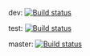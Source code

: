 dev: [![Build status](https://build.appcenter.ms/v0.1/apps/9870f01c-602a-40f7-b6ac-19b94e4544ee/branches/dev/badge)](https://appcenter.ms)


test: [![Build status](https://build.appcenter.ms/v0.1/apps/9870f01c-602a-40f7-b6ac-19b94e4544ee/branches/test/badge)](https://appcenter.ms)


master: [![Build status](https://build.appcenter.ms/v0.1/apps/9870f01c-602a-40f7-b6ac-19b94e4544ee/branches/master/badge)](https://appcenter.ms)
